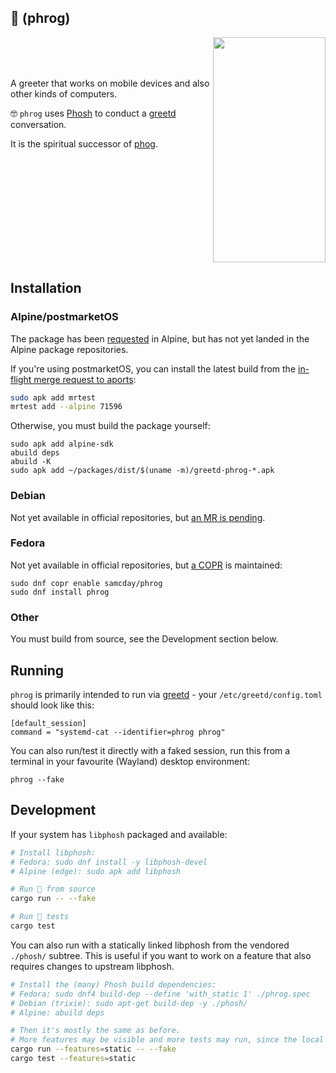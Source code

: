 ## 🐸 (phrog)

<img align="right" width="180" height="360" src="https://github.com/samcday/phrog/releases/download/0.42.0/demo.webp">

<br />
<br />
<br />

A greeter that works on mobile devices and also other kinds of computers.

🤓 `phrog` uses [Phosh][] to conduct a [greetd][] conversation.

It is the spiritual successor of [phog][].

<br clear="right"/>

## Installation

### Alpine/postmarketOS

The package has been [requested](https://gitlab.alpinelinux.org/alpine/aports/-/issues/16430) in Alpine, but has not yet landed in the Alpine package repositories.

If you're using postmarketOS, you can install the latest build from the [in-flight merge request to aports](https://gitlab.alpinelinux.org/alpine/aports/-/merge_requests/74060):

```sh
sudo apk add mrtest
mrtest add --alpine 71596
```

Otherwise, you must build the package yourself:

```
sudo apk add alpine-sdk
abuild deps
abuild -K
sudo apk add ~/packages/dist/$(uname -m)/greetd-phrog-*.apk
```

### Debian

Not yet available in official repositories, but [an MR is pending](https://salsa.debian.org/DebianOnMobile-team/phrog/-/merge_requests/1).

### Fedora

Not yet available in official repositories, but [a COPR](https://copr.fedorainfracloud.org/coprs/samcday/phrog/) is maintained:

```
sudo dnf copr enable samcday/phrog
sudo dnf install phrog
```

### Other

You must build from source, see the Development section below.

## Running

`phrog` is primarily intended to run via [greetd][] - your `/etc/greetd/config.toml` should
look like this:

```
[default_session]
command = "systemd-cat --identifier=phrog phrog"
```

You can also run/test it directly with a faked session, run this from a terminal in your favourite (Wayland) desktop environment:

```
phrog --fake
```

## Development

If your system has `libphosh` packaged and available:

```sh
# Install libphosh:
# Fedora: sudo dnf install -y libphosh-devel
# Alpine (edge): sudo apk add libphosh

# Run 🐸 from source
cargo run -- --fake

# Run 🐸 tests
cargo test
```

You can also run with a statically linked libphosh from the vendored `./phosh/` subtree. This is useful if you want to work on a feature that also requires changes to upstream libphosh.

```sh
# Install the (many) Phosh build dependencies:
# Fedora: sudo dnf4 build-dep --define 'with_static 1' ./phrog.spec
# Debian (trixie): sudo apt-get build-dep -y ./phosh/
# Alpine: abuild deps

# Then it's mostly the same as before.
# More features may be visible and more tests may run, since the local tree pulls ahead of upstream.
cargo run --features=static -- --fake
cargo test --features=static
```

[phog]: https://gitlab.com/mobian1/phog
[Phosh]: https://gitlab.gnome.org/World/Phosh/phosh
[greetd]: https://sr.ht/~kennylevinsen/greetd/
